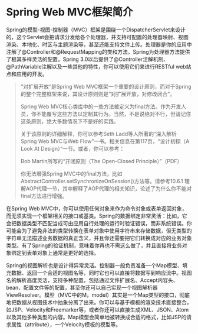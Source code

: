 # Spring Web MVC框架简介

Spring的模型-视图-控制器（MVC）框架是围绕一个DispatcherServlet来设计的，这个Servlet会把请求分发给各个处理器，并支持可配置的处理器映射、视图渲染、本地化、时区与主题渲染等，甚至还能支持文件上传。处理器是你的应用中注解了@Controller和@RequestMapping的类和方法，Spring为处理器方法提供了极其多样灵活的配置。Spring 3.0以后提供了@Controller注解机制、@PathVariable注解以及一些其他的特性，你可以使用它们来进行RESTful web站点和应用的开发。

>“对扩展开放”是Spring Web MVC框架一个重要的设计原则，而对于Spring的整个完整框架来说，其设计原则则是“对扩展开放，对修改闭合”。
>
>Spring Web MVC核心类库中的一些方法被定义为final方法。作为开发人员，你不能覆写这些方法以定制其行为。当然，不是说绝对不行，但请记住这条原则，绝大多数情况下不是好的实践。
>
>关于该原则的详细解释，你可以参考Seth Ladd等人所著的“深入解析Spring Web MVC与Web Flow”一书。相关信息在第117页，“设计初探（A Look At Design）”一节。或者，你可以参考：
>
>Bob Martin所写的“开闭原则（The Open-Closed Principle）”（PDF）
>
>你无法增强Spring MVC中的final方法，比如AbstractController.setSynchronizeOnSession()方法等。请参考10.6.1 理解AOP代理一节，其中解释了AOP代理的相关知识，论述了为什么你不能对final方法进行增强。

在Spring Web MVC中，你可以使用任何对象来作为命令对象或表单返回对象，而无须实现一个框架相关的接口或基类。Spring的数据绑定非常灵活：比如，它会把数据类型不匹配当成可由应用自行处理的运行时验证错误，而非系统错误。你可能会为了避免非法的类型转换在表单对象中使用字符串来存储数据，但无类型的字符串无法描述业务数据的真正含义，并且你还需要把它们转换成对应的业务对象类型。有了Spring的验证机制，意味着你再也不需这么做了，并且直接将业务对象绑定到表单对象上通常是更好的选择。

Spring的视图解析也是设计得异常灵活。控制器一般负责准备一个Map模型、填充数据、返回一个合适的视图名等，同时它也可以直接将数据写到响应流中。视图名的解析高度灵活，支持多种配置，包括通过文件扩展名、Accept内容头、bean、配置文件等的配置，甚至你还可以自己实现一个视图解析器ViewResolver。模型（MVC中的M，model）其实是一个Map类型的接口，彻底地把数据从视图技术中抽象分离了出来。你可以与基于模板的渲染技术直接整合，如JSP、Velocity和Freemarker等，或者你还可以直接生成XML、JSON、Atom以及其他多种类型的内容。Map模型会简单地被转换成合适的格式，比如JSP的请求属性（attribute），一个Velocity模板的模型等。
